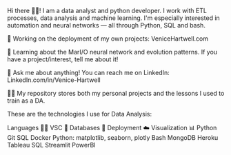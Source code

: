 Hi there 🙋‍♂️!
I am a data analyst and python developer. I work with ETL processes, data analysis and machine learning. I'm especially interested in automation and neural networks — all through Python, SQL and bash.


🔭 Working on the deployment of my own projects: VeniceHartwell.com

🌱 Learning about the MarI/O neural network and evolution patterns. If you have a project/interest, tell me about it!

💬 Ask me about anything! You can reach me on LinkedIn: LinkedIn.com/in/Venice-Hartwell

👨‍🎓 My repository stores both my personal projects and the lessons I used to train as a DA.


These are the technologies I use for Data Analysis:

Languages 🧑‍💻	VSC 📆	Databases 🐬	Deployment ☁️	Visualization 📊
Python	Git	SQL	Docker	Python: matplotlib, seaborn, plotly
Bash		MongoDB	Heroku	Tableau
SQL			Streamlit	PowerBI
